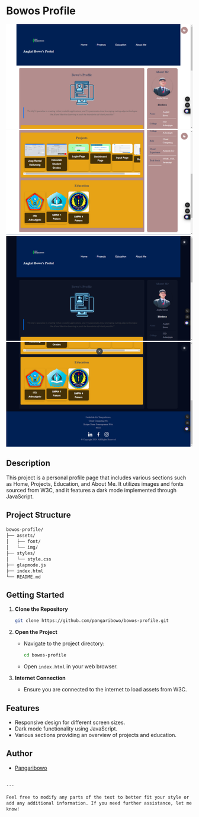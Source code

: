 # Bowos Profile

![DayHead](assets/img/day-header.png)
![DayProject](assets/img/day-projects.png)
![NightHead](assets/img/night-header.png)
![NightFoot](assets/img/night-footer.png)

## Description
This project is a personal profile page that includes various sections such as Home, Projects, Education, and About Me. It utilizes images and fonts sourced from W3C, and it features a dark mode implemented through JavaScript.

## Project Structure
```
bowos-profile/
├── assets/
│   ├── font/
│   └── img/
├── styles/
│   └── style.css
├── glapmode.js
├── index.html
└── README.md
```

## Getting Started

1. **Clone the Repository**
   ```bash
   git clone https://github.com/pangaribowo/bowos-profile.git
   ```
   
2. **Open the Project**
   - Navigate to the project directory:
     ```bash
     cd bowos-profile
     ```
   - Open `index.html` in your web browser.

3. **Internet Connection**
   - Ensure you are connected to the internet to load assets from W3C.

## Features
- Responsive design for different screen sizes.
- Dark mode functionality using JavaScript.
- Various sections providing an overview of projects and education.

## Author
- [Pangaribowo](https://github.com/pangaribowo)
```

---

Feel free to modify any parts of the text to better fit your style or add any additional information. If you need further assistance, let me know!